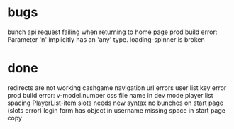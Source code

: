 # bugs

bunch api request failing when returning to home page
prod build error: Parameter 'n' implicitly has an 'any' type.
loading-spinner is broken

# done

redirects are not working
cashgame navigation url errors
user list key error
prod build error: v-model.number
css file name in dev mode
player list spacing
PlayerList-item
slots needs new syntax
no bunches on start page (slots error)
login form has object in username
missing space in start page copy
